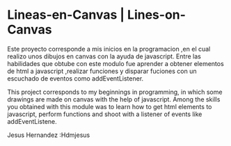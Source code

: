 
# Lineas-en-Canvas | Lines-on-Canvas
Este proyecto corresponde a mis inicios en la programacion ,en el cual realizo unos dibujos en canvas con la ayuda de javascript.
Entre las habilidades que obtube con este modulo fue aprender a  obtener elementos de html a javascript ,realizar funciones y disparar fuciones con un escuchado de eventos como addEventListener.

This project corresponds to my beginnings in programming, in which some drawings are made on canvas with the help of javascript.
Among the skills you obtained with this module was to learn how to get html elements to javascript, perform functions and shoot with a listener of events like addEventListene.

Jesus Hernandez :Hdmjesus

